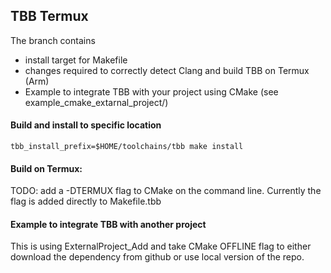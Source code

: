 ## TBB Termux
The branch contains 
- install target for Makefile
- changes required to correctly detect Clang and build TBB on Termux (Arm)
- Example to integrate TBB with your project using CMake (see example_cmake_extarnal_project/)

#### Build and install to specific location
``
tbb_install_prefix=$HOME/toolchains/tbb make install
``

#### Build on Termux:
TODO: add a -DTERMUX flag to CMake on the command line. Currently the flag is added directly to Makefile.tbb

#### Example to integrate TBB with another project
This is using ExternalProject_Add and take CMake OFFLINE flag to either download the dependency from github or use local version of the repo.

